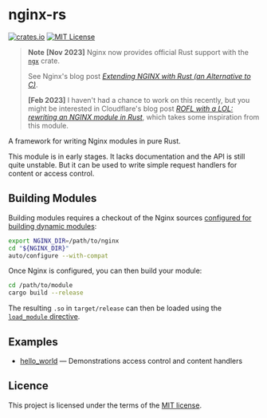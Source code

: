 # nginx-rs

[![crates.io](https://img.shields.io/crates/v/nginx-rs.svg)](https://crates.io/crates/nginx-rs)
[![MIT License](https://img.shields.io/crates/l/nginx-rs.svg)](LICENSE)

> **Note**
> **[Nov 2023]** Nginx now provides official Rust support with the [`ngx`](https://crates.io/crates/ngx) crate.
> 
> See Nginx's blog post [*Extending NGINX with Rust (an Alternative to C)*](https://www.nginx.com/blog/extending-nginx-with-rust-an-alternative-to-c/).
>
> **[Feb 2023]** I haven't had a chance to work on this recently, but you might be interested in
> Cloudflare's blog post [*ROFL with a LOL: rewriting an NGINX module in Rust*](https://blog.cloudflare.com/rust-nginx-module/), which takes some inspiration from this module.

A framework for writing Nginx modules in pure Rust.

This module is in early stages. It lacks documentation and the API is still quite unstable.
But it can be used to write simple request handlers for content or access control.

## Building Modules

Building modules requires a checkout of the Nginx sources
[configured for building dynamic modules](https://www.nginx.com/blog/compiling-dynamic-modules-nginx-plus/):

```bash
export NGINX_DIR=/path/to/nginx
cd "${NGINX_DIR}"
auto/configure --with-compat
```

Once Nginx is configured, you can then build your module:

```bash
cd /path/to/module
cargo build --release
```

The resulting `.so` in `target/release` can then be loaded using the
[`load_module` directive](https://nginx.org/en/docs/ngx_core_module.html#load_module).

## Examples

- [hello_world](/examples/hello_world) — Demonstrations access control and content handlers

## Licence

This project is licensed under the terms of the [MIT license](LICENSE).
